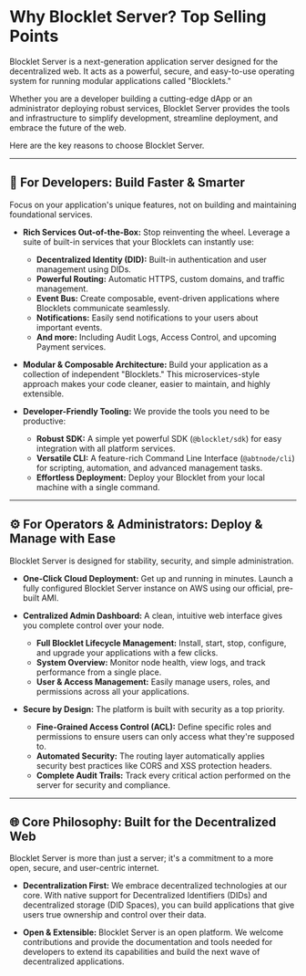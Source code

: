 # Why Blocklet Server? Top Selling Points

Blocklet Server is a next-generation application server designed for the decentralized web. It acts as a powerful, secure, and easy-to-use operating system for running modular applications called "Blocklets."

Whether you are a developer building a cutting-edge dApp or an administrator deploying robust services, Blocklet Server provides the tools and infrastructure to simplify development, streamline deployment, and embrace the future of the web.

Here are the key reasons to choose Blocklet Server.

---

## 🚀 For Developers: Build Faster & Smarter

Focus on your application's unique features, not on building and maintaining foundational services.

- **Rich Services Out-of-the-Box:** Stop reinventing the wheel. Leverage a suite of built-in services that your Blocklets can instantly use:
  - **Decentralized Identity (DID):** Built-in authentication and user management using DIDs.
  - **Powerful Routing:** Automatic HTTPS, custom domains, and traffic management.
  - **Event Bus:** Create composable, event-driven applications where Blocklets communicate seamlessly.
  - **Notifications:** Easily send notifications to your users about important events.
  - **And more:** Including Audit Logs, Access Control, and upcoming Payment services.

- **Modular & Composable Architecture:** Build your application as a collection of independent "Blocklets." This microservices-style approach makes your code cleaner, easier to maintain, and highly extensible.

- **Developer-Friendly Tooling:** We provide the tools you need to be productive:
  - **Robust SDK:** A simple yet powerful SDK (`@blocklet/sdk`) for easy integration with all platform services.
  - **Versatile CLI:** A feature-rich Command Line Interface (`@abtnode/cli`) for scripting, automation, and advanced management tasks.
  - **Effortless Deployment:** Deploy your Blocklet from your local machine with a single command.

---

## ⚙️ For Operators & Administrators: Deploy & Manage with Ease

Blocklet Server is designed for stability, security, and simple administration.

- **One-Click Cloud Deployment:** Get up and running in minutes. Launch a fully configured Blocklet Server instance on AWS using our official, pre-built AMI.

- **Centralized Admin Dashboard:** A clean, intuitive web interface gives you complete control over your node.
  - **Full Blocklet Lifecycle Management:** Install, start, stop, configure, and upgrade your applications with a few clicks.
  - **System Overview:** Monitor node health, view logs, and track performance from a single place.
  - **User & Access Management:** Easily manage users, roles, and permissions across all your applications.

- **Secure by Design:** The platform is built with security as a top priority.
  - **Fine-Grained Access Control (ACL):** Define specific roles and permissions to ensure users can only access what they're supposed to.
  - **Automated Security:** The routing layer automatically applies security best practices like CORS and XSS protection headers.
  - **Complete Audit Trails:** Track every critical action performed on the server for security and compliance.

---

## 🌐 Core Philosophy: Built for the Decentralized Web

Blocklet Server is more than just a server; it's a commitment to a more open, secure, and user-centric internet.

- **Decentralization First:** We embrace decentralized technologies at our core. With native support for Decentralized Identifiers (DIDs) and decentralized storage (DID Spaces), you can build applications that give users true ownership and control over their data.

- **Open & Extensible:** Blocklet Server is an open platform. We welcome contributions and provide the documentation and tools needed for developers to extend its capabilities and build the next wave of decentralized applications.
